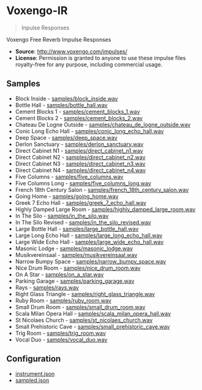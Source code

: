 # Voxengo-IR

> Inpulse Responses

Voxengo Free Reverb Impulse Responses

- __Source__: http://www.voxengo.com/impulses/
- __License__: Permission is granted to anyone to use these impulse files royalty-free for any purpose, including commercial usage.

## Samples

- Block Inside - [samples/block_inside.wav](https://danigb.github.io/sampled/IR/Voxengo/samples/block_inside.wav)
- Bottle Hall - [samples/bottle_hall.wav](https://danigb.github.io/sampled/IR/Voxengo/samples/bottle_hall.wav)
- Cement Blocks 1 - [samples/cement_blocks_1.wav](https://danigb.github.io/sampled/IR/Voxengo/samples/cement_blocks_1.wav)
- Cement Blocks 2 - [samples/cement_blocks_2.wav](https://danigb.github.io/sampled/IR/Voxengo/samples/cement_blocks_2.wav)
- Chateau De Logne Outside - [samples/chateau_de_logne_outside.wav](https://danigb.github.io/sampled/IR/Voxengo/samples/chateau_de_logne_outside.wav)
- Conic Long Echo Hall - [samples/conic_long_echo_hall.wav](https://danigb.github.io/sampled/IR/Voxengo/samples/conic_long_echo_hall.wav)
- Deep Space - [samples/deep_space.wav](https://danigb.github.io/sampled/IR/Voxengo/samples/deep_space.wav)
- Derlon Sanctuary - [samples/derlon_sanctuary.wav](https://danigb.github.io/sampled/IR/Voxengo/samples/derlon_sanctuary.wav)
- Direct Cabinet N1 - [samples/direct_cabinet_n1.wav](https://danigb.github.io/sampled/IR/Voxengo/samples/direct_cabinet_n1.wav)
- Direct Cabinet N2 - [samples/direct_cabinet_n2.wav](https://danigb.github.io/sampled/IR/Voxengo/samples/direct_cabinet_n2.wav)
- Direct Cabinet N3 - [samples/direct_cabinet_n3.wav](https://danigb.github.io/sampled/IR/Voxengo/samples/direct_cabinet_n3.wav)
- Direct Cabinet N4 - [samples/direct_cabinet_n4.wav](https://danigb.github.io/sampled/IR/Voxengo/samples/direct_cabinet_n4.wav)
- Five Columns - [samples/five_columns.wav](https://danigb.github.io/sampled/IR/Voxengo/samples/five_columns.wav)
- Five Columns Long - [samples/five_columns_long.wav](https://danigb.github.io/sampled/IR/Voxengo/samples/five_columns_long.wav)
- French 18th Century Salon - [samples/french_18th_century_salon.wav](https://danigb.github.io/sampled/IR/Voxengo/samples/french_18th_century_salon.wav)
- Going Home - [samples/going_home.wav](https://danigb.github.io/sampled/IR/Voxengo/samples/going_home.wav)
- Greek 7 Echo Hall - [samples/greek_7_echo_hall.wav](https://danigb.github.io/sampled/IR/Voxengo/samples/greek_7_echo_hall.wav)
- Highly Damped Large Room - [samples/highly_damped_large_room.wav](https://danigb.github.io/sampled/IR/Voxengo/samples/highly_damped_large_room.wav)
- In The Silo - [samples/in_the_silo.wav](https://danigb.github.io/sampled/IR/Voxengo/samples/in_the_silo.wav)
- In The Silo Revised - [samples/in_the_silo_revised.wav](https://danigb.github.io/sampled/IR/Voxengo/samples/in_the_silo_revised.wav)
- Large Bottle Hall - [samples/large_bottle_hall.wav](https://danigb.github.io/sampled/IR/Voxengo/samples/large_bottle_hall.wav)
- Large Long Echo Hall - [samples/large_long_echo_hall.wav](https://danigb.github.io/sampled/IR/Voxengo/samples/large_long_echo_hall.wav)
- Large Wide Echo Hall - [samples/large_wide_echo_hall.wav](https://danigb.github.io/sampled/IR/Voxengo/samples/large_wide_echo_hall.wav)
- Masonic Lodge - [samples/masonic_lodge.wav](https://danigb.github.io/sampled/IR/Voxengo/samples/masonic_lodge.wav)
- Musikvereinsaal - [samples/musikvereinsaal.wav](https://danigb.github.io/sampled/IR/Voxengo/samples/musikvereinsaal.wav)
- Narrow Bumpy Space - [samples/narrow_bumpy_space.wav](https://danigb.github.io/sampled/IR/Voxengo/samples/narrow_bumpy_space.wav)
- Nice Drum Room - [samples/nice_drum_room.wav](https://danigb.github.io/sampled/IR/Voxengo/samples/nice_drum_room.wav)
- On A Star - [samples/on_a_star.wav](https://danigb.github.io/sampled/IR/Voxengo/samples/on_a_star.wav)
- Parking Garage - [samples/parking_garage.wav](https://danigb.github.io/sampled/IR/Voxengo/samples/parking_garage.wav)
- Rays - [samples/rays.wav](https://danigb.github.io/sampled/IR/Voxengo/samples/rays.wav)
- Right Glass Triangle - [samples/right_glass_triangle.wav](https://danigb.github.io/sampled/IR/Voxengo/samples/right_glass_triangle.wav)
- Ruby Room - [samples/ruby_room.wav](https://danigb.github.io/sampled/IR/Voxengo/samples/ruby_room.wav)
- Small Drum Room - [samples/small_drum_room.wav](https://danigb.github.io/sampled/IR/Voxengo/samples/small_drum_room.wav)
- Scala Milan Opera Hall - [samples/scala_milan_opera_hall.wav](https://danigb.github.io/sampled/IR/Voxengo/samples/scala_milan_opera_hall.wav)
- St Nicolaes Church - [samples/st_nicolaes_church.wav](https://danigb.github.io/sampled/IR/Voxengo/samples/st_nicolaes_church.wav)
- Small Prehistoric Cave - [samples/small_prehistoric_cave.wav](https://danigb.github.io/sampled/IR/Voxengo/samples/small_prehistoric_cave.wav)
- Trig Room - [samples/trig_room.wav](https://danigb.github.io/sampled/IR/Voxengo/samples/trig_room.wav)
- Vocal Duo - [samples/vocal_duo.wav](https://danigb.github.io/sampled/IR/Voxengo/samples/vocal_duo.wav)

## Configuration

- [instrument.json](https://danigb.github.io/sampled/IR/Voxengo/instrument.json)
- [sampled.json](https://danigb.github.io/sampled/IR/Voxengo/sampled.json)
